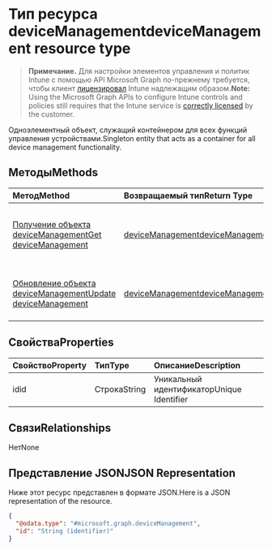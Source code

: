 # <a name="devicemanagement-resource-type"></a><span data-ttu-id="28d3b-101">Тип ресурса deviceManagement</span><span class="sxs-lookup"><span data-stu-id="28d3b-101">deviceManagement resource type</span></span>

> <span data-ttu-id="28d3b-102">**Примечание.** Для настройки элементов управления и политик Intune с помощью API Microsoft Graph по-прежнему требуется, чтобы клиент [лицензировал](https://go.microsoft.com/fwlink/?linkid=839381) Intune надлежащим образом.</span><span class="sxs-lookup"><span data-stu-id="28d3b-102">**Note:** Using the Microsoft Graph APIs to configure Intune controls and policies still requires that the Intune service is [correctly licensed](https://go.microsoft.com/fwlink/?linkid=839381) by the customer.</span></span>

<span data-ttu-id="28d3b-103">Одноэлементный объект, служащий контейнером для всех функций управления устройствами.</span><span class="sxs-lookup"><span data-stu-id="28d3b-103">Singleton entity that acts as a container for all device management functionality.</span></span>
## <a name="methods"></a><span data-ttu-id="28d3b-104">Методы</span><span class="sxs-lookup"><span data-stu-id="28d3b-104">Methods</span></span>
|<span data-ttu-id="28d3b-105">Метод</span><span class="sxs-lookup"><span data-stu-id="28d3b-105">Method</span></span>|<span data-ttu-id="28d3b-106">Возвращаемый тип</span><span class="sxs-lookup"><span data-stu-id="28d3b-106">Return Type</span></span>|<span data-ttu-id="28d3b-107">Описание</span><span class="sxs-lookup"><span data-stu-id="28d3b-107">Description</span></span>|
|:---|:---|:---|
|[<span data-ttu-id="28d3b-108">Получение объекта deviceManagement</span><span class="sxs-lookup"><span data-stu-id="28d3b-108">Get deviceManagement</span></span>](../api/intune_endpointprotection_devicemanagement_get.md)|[<span data-ttu-id="28d3b-109">deviceManagement</span><span class="sxs-lookup"><span data-stu-id="28d3b-109">deviceManagement</span></span>](../resources/intune_endpointprotection_devicemanagement.md)|<span data-ttu-id="28d3b-110">Чтение свойств и связей объекта [deviceManagement](../resources/intune_endpointprotection_devicemanagement.md).</span><span class="sxs-lookup"><span data-stu-id="28d3b-110">Read properties and relationships of [plannerTaskDetails](../resources/intune_endpointprotection_devicemanagement.md) object.</span></span>|
|[<span data-ttu-id="28d3b-111">Обновление объекта deviceManagement</span><span class="sxs-lookup"><span data-stu-id="28d3b-111">Update deviceManagement</span></span>](../api/intune_endpointprotection_devicemanagement_update.md)|[<span data-ttu-id="28d3b-112">deviceManagement</span><span class="sxs-lookup"><span data-stu-id="28d3b-112">deviceManagement</span></span>](../resources/intune_endpointprotection_devicemanagement.md)|<span data-ttu-id="28d3b-113">Обновление свойств объекта [deviceManagement](../resources/intune_endpointprotection_devicemanagement.md).</span><span class="sxs-lookup"><span data-stu-id="28d3b-113">Update the properties of a [calendar](../resources/intune_endpointprotection_devicemanagement.md) object.</span></span>|

## <a name="properties"></a><span data-ttu-id="28d3b-114">Свойства</span><span class="sxs-lookup"><span data-stu-id="28d3b-114">Properties</span></span>
|<span data-ttu-id="28d3b-115">Свойство</span><span class="sxs-lookup"><span data-stu-id="28d3b-115">Property</span></span>|<span data-ttu-id="28d3b-116">Тип</span><span class="sxs-lookup"><span data-stu-id="28d3b-116">Type</span></span>|<span data-ttu-id="28d3b-117">Описание</span><span class="sxs-lookup"><span data-stu-id="28d3b-117">Description</span></span>|
|:---|:---|:---|
|<span data-ttu-id="28d3b-118">id</span><span class="sxs-lookup"><span data-stu-id="28d3b-118">id</span></span>|<span data-ttu-id="28d3b-119">Строка</span><span class="sxs-lookup"><span data-stu-id="28d3b-119">String</span></span>|<span data-ttu-id="28d3b-120">Уникальный идентификатор</span><span class="sxs-lookup"><span data-stu-id="28d3b-120">Unique Identifier</span></span>|

## <a name="relationships"></a><span data-ttu-id="28d3b-121">Связи</span><span class="sxs-lookup"><span data-stu-id="28d3b-121">Relationships</span></span>
<span data-ttu-id="28d3b-122">Нет</span><span class="sxs-lookup"><span data-stu-id="28d3b-122">None</span></span>
## <a name="json-representation"></a><span data-ttu-id="28d3b-123">Представление JSON</span><span class="sxs-lookup"><span data-stu-id="28d3b-123">JSON Representation</span></span>
<span data-ttu-id="28d3b-124">Ниже этот ресурс представлен в формате JSON.</span><span class="sxs-lookup"><span data-stu-id="28d3b-124">Here is a JSON representation of the resource.</span></span>
<!-- {
  "blockType": "resource",
  "keyProperty": "id",
  "@odata.type": "microsoft.graph.deviceManagement"
}
-->
``` json
{
  "@odata.type": "#microsoft.graph.deviceManagement",
  "id": "String (identifier)"
}
```



